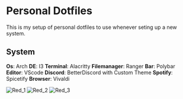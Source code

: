 # Personal Dotfiles
This is my setup of personal dotfiles to use whenever seting up a new system.

## System
**Os**: Arch
**DE**: I3
**Terminal**: Alacritty
**Filemanager**: Ranger
**Bar**: Polybar
**Editor**: VScode
**Discord**: BetterDiscord with Custom Theme
**Spotify**: Spicetify
**Browser**: Vivaldi

![Red_1](https://user-images.githubusercontent.com/29613297/169657737-a03b9c8e-b742-4af6-a935-fc084cbdbdb5.png)
![Red_2](https://user-images.githubusercontent.com/29613297/169658773-a86ca650-e4d0-46f9-959d-01f7b1d5fc1b.png)
![Red_3](https://user-images.githubusercontent.com/29613297/169658774-52427c37-7309-43c4-bcec-5c927f52fbb0.png)
